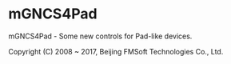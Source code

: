 # mGNCS4Pad

mGNCS4Pad - Some new controls for Pad-like devices.

Copyright (C) 2008 ~ 2017, Beijing FMSoft Technologies Co., Ltd.


